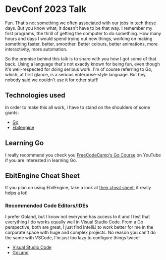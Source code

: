 # DevConf 2023 Talk

Fun. That's not something we often associated with our jobs in tech these days. But you know what,
it doesn't have to be that way. I remember my first programs, the thrill of getting the computer
to do something. How many hours and days I would spend trying out new things, working on making
something faster, better, smoother. Better colours, better animations, more interactivity, more
automation.

So the premise behind this talk is to share with you how I got some of that back. Using a language
that's not exactly known for being fun, even though it's well-respected for doing serious work. I'm
of course referring to Go, which, at first glance, is a serious enterprise-style language. But hey,
nobody said we couldn't use it for other stuff!

## Technologies used

In order to make this all work, I have to stand on the shoulders of some giants:

- [Go](https://go.dev/)
- [Ebitengine](https://ebitengine.org/)

## Learning Go

I really recommend you check you [FreeCodeCamp's Go Course](https://www.youtube.com/watch?v=un6ZyFkqFKo)
on YouTube if you are interested in learning Go.

## EbitEngine Cheat Sheet

If you plan on using EbitEngine, take a look at [their cheat sheet](https://ebitengine.org/en/documents/cheatsheet.html),
it really helps a lot!

### Recommended Code Editors/IDEs

I prefer Goland, but I know not everyone has access to it and I test that everything I do works
equally well in Visual Studio Code.  From a Go perspective, both are great, I just find IntelliJ to
work better for me in the corporate space with huge and complex projects. No reason you can't do the
same with VSCode, I'm just too lazy to configure things twice!

- [Visual Studio Code](https://code.visualstudio.com/)
- [GoLand](https://www.jetbrains.com/go/)